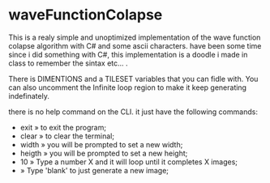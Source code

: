 # waveFunctionColapse
This is a realy simple and unoptimized implementation of the wave function colapse algorithm with C# and some ascii characters. have been some time since i did something with C#, this implementation is a doodle i made in class to remember the sintax etc... .

There is DIMENTIONS and a TILESET variables that you can fidle with. You can also uncomment the Infinite loop region to 
make it keep generating indefinately.

there is no help command on the CLI. it just have the following commands:<ul>
<li> exit    » to exit the program;     </li>
<li> clear   » to clear the terminal;   </li>
<li> width   » you will be prompted to set a new width;    </li>
<li> heigth  » you will be prompted to set a new height;   </li>
<li> 10    » Type a number X and it will loop until it completes X images; </li>
<li> » Type 'blank' to just generate a new image;    </li>
